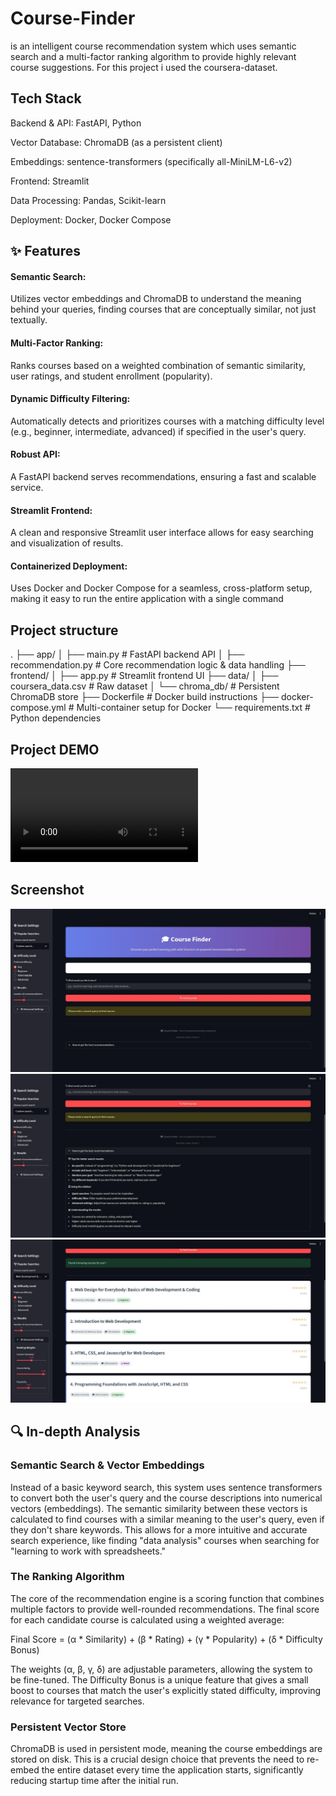 # Course-Finder
is an intelligent course recommendation system which uses semantic search and a multi-factor ranking algorithm to provide highly relevant course suggestions.
For this project i used the coursera-dataset.

## Tech Stack
Backend & API: FastAPI, Python

Vector Database: ChromaDB (as a persistent client)

Embeddings: sentence-transformers (specifically all-MiniLM-L6-v2)

Frontend: Streamlit

Data Processing: Pandas, Scikit-learn

Deployment: Docker, Docker Compose

## ✨ Features
#### Semantic Search: 
Utilizes vector embeddings and ChromaDB to understand the meaning behind your queries, finding courses that are conceptually similar, not just textually.

#### Multi-Factor Ranking: 
Ranks courses based on a weighted combination of semantic similarity, user ratings, and student enrollment (popularity).

#### Dynamic Difficulty Filtering: 
Automatically detects and prioritizes courses with a matching difficulty level (e.g., beginner, intermediate, advanced) if specified in the user's query.

#### Robust API: 
A FastAPI backend serves recommendations, ensuring a fast and scalable service.

#### Streamlit Frontend: 
A clean and responsive Streamlit user interface allows for easy searching and visualization of results.

#### Containerized Deployment: 
Uses Docker and Docker Compose for a seamless, cross-platform setup, making it easy to run the entire application with a single command

## Project structure
.
├── app/
│   ├── main.py             # FastAPI backend API
│   ├── recommendation.py   # Core recommendation logic & data handling
├── frontend/
│   ├── app.py              # Streamlit frontend UI
├── data/
│   ├── coursera_data.csv   # Raw dataset
│   └── chroma_db/          # Persistent ChromaDB store
├── Dockerfile              # Docker build instructions
├── docker-compose.yml      # Multi-container setup for Docker
└── requirements.txt        # Python dependencies

## Project DEMO
![Course-Finder Demo](https://github.com/shovonSharma/Course-Finder/blob/main/course-finder%20demo.webm)

## Screenshot
![UI1](https://github.com/shovonSharma/Course-Finder/blob/main/UI1.jpg)
![UI2](https://github.com/shovonSharma/Course-Finder/blob/main/UI2.jpg)
![UI3](https://github.com/shovonSharma/Course-Finder/blob/main/UI3.jpg)


## 🔍 In-depth Analysis
### Semantic Search & Vector Embeddings
Instead of a basic keyword search, this system uses sentence transformers to convert both the user's query and the course descriptions into numerical vectors (embeddings).  The semantic similarity between these vectors is calculated to find courses with a similar meaning to the user's query, even if they don't share keywords. This allows for a more intuitive and accurate search experience, like finding "data analysis" courses when searching for "learning to work with spreadsheets."

### The Ranking Algorithm
The core of the recommendation engine is a scoring function that combines multiple factors to provide well-rounded recommendations. The final score for each candidate course is calculated using a weighted average:

Final Score = (α * Similarity) + (β * Rating) + (γ * Popularity) + (δ * Difficulty Bonus)

The weights (α, β, γ, δ) are adjustable parameters, allowing the system to be fine-tuned. The Difficulty Bonus is a unique feature that gives a small boost to courses that match the user's explicitly stated difficulty, improving relevance for targeted searches.

### Persistent Vector Store
ChromaDB is used in persistent mode, meaning the course embeddings are stored on disk. This is a crucial design choice that prevents the need to re-embed the entire dataset every time the application starts, significantly reducing startup time after the initial run.

